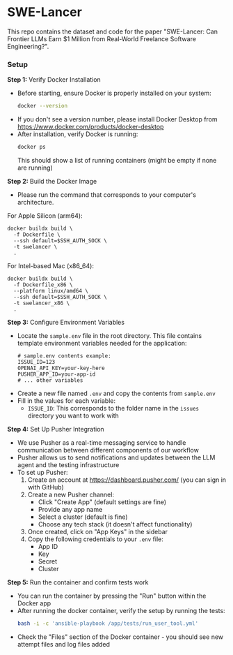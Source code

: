 # SWE-Lancer 

This repo contains the dataset and code for the paper "SWE-Lancer: Can Frontier LLMs Earn $1 Million from Real-World Freelance Software Engineering?".

### Setup
**Step 1:** Verify Docker Installation
- Before starting, ensure Docker is properly installed on your system:
  ```bash
  docker --version
  ```
- If you don't see a version number, please install Docker Desktop from https://www.docker.com/products/docker-desktop
- After installation, verify Docker is running:
  ```bash
  docker ps
  ```
  This should show a list of running containers (might be empty if none are running)

**Step 2:** Build the Docker Image
- Please run the command that corresponds to your computer's architecture. 

For Apple Silicon (arm64):
```
docker buildx build \
  -f Dockerfile \
  --ssh default=$SSH_AUTH_SOCK \
  -t swelancer \
  .
```

For Intel-based Mac (x86_64):
```
docker buildx build \
  -f Dockerfile_x86 \
  --platform linux/amd64 \
  --ssh default=$SSH_AUTH_SOCK \
  -t swelancer_x86 \
  .
```

**Step 3:** Configure Environment Variables
- Locate the `sample.env` file in the root directory. This file contains template environment variables needed for the application:
  ```
  # sample.env contents example:
  ISSUE_ID=123
  OPENAI_API_KEY=your-key-here
  PUSHER_APP_ID=your-app-id
  # ... other variables
  ```
- Create a new file named `.env` and copy the contents from `sample.env`
- Fill in the values for each variable:
  - `ISSUE_ID`: This corresponds to the folder name in the `issues` directory you want to work with

**Step 4:** Set Up Pusher Integration
- We use Pusher as a real-time messaging service to handle communication between different components of our workflow
- Pusher allows us to send notifications and updates between the LLM agent and the testing infrastructure
- To set up Pusher:
  1. Create an account at https://dashboard.pusher.com/ (you can sign in with GitHub)
  2. Create a new Pusher channel:
     - Click "Create App" (default settings are fine)
     - Provide any app name
     - Select a cluster (default is fine)
     - Choose any tech stack (it doesn't affect functionality)
  3. Once created, click on "App Keys" in the sidebar
  4. Copy the following credentials to your `.env` file:
     - App ID
     - Key
     - Secret
     - Cluster

**Step 5:** Run the container and confirm tests work
- You can run the container by pressing the "Run" button within the Docker app
- After running the docker container, verify the setup by running the tests:
  ```bash
  bash -i -c 'ansible-playbook /app/tests/run_user_tool.yml'
  ```
- Check the "Files" section of the Docker container - you should see new attempt files and log files added
